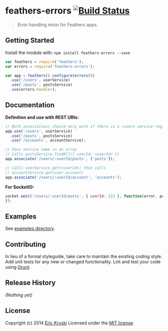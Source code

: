 # feathers-errors [![Build Status](https://secure.travis-ci.org/feathersjs/feathers-errors.png?branch=master)](http://travis-ci.org/feathersjs/feathers-errors)

> Error handling mixin for Feathers apps.

## Getting Started

Install the module with: `npm install feathers-errors --save`

```js
var feathers = require('feathers');
var errors = require('feathers-errors');

var app = feathers().configure(errors())
  .use('/users', userService)
  .use('/posts', postsService)
  .use(errors.handler);
```

## Documentation

__Definition and use with REST URIs:__

```js
// Both associations should only work if there is a /users service registered already
app.use('/users', userService)
  .use('/posts', postsService)
  .use('/accounts', accountService);

// Pass service name in an array
// Calls postsService.findAll({ userId: <userId> })
app.associate('/users/:userId/posts', ['posts']);

// Calls userService.get(<userId>) then calls
// accountService.get(user.account)
app.associate('/users/:userId/account', 'accounts');
```

__For SocketIO:__

```js
socket.emit('/users/:userId/posts', { userId: 123 }, function(error, posts) {
});
```


## Examples
See [examples directory](https://github.com/feathersjs/feathers-errors/tree/master/examples).

## Contributing
In lieu of a formal styleguide, take care to maintain the existing coding style. Add unit tests for any new or changed functionality. Lint and test your code using [Grunt](http://gruntjs.com/).

## Release History
_(Nothing yet)_

## License
Copyright (c) 2014 [Eric Kryski](https://github.com/ekryski)
Licensed under the [MIT license](https://github.com/feathersjs/feathers-errors/blob/master/LICENSE-MIT).
